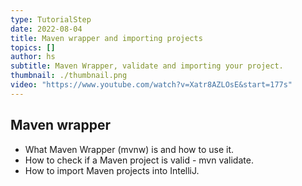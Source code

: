 ```yaml
---
type: TutorialStep
date: 2022-08-04
title: Maven wrapper and importing projects
topics: []
author: hs
subtitle: Maven Wrapper, validate and importing your project.
thumbnail: ./thumbnail.png
video: "https://www.youtube.com/watch?v=Xatr8AZLOsE&start=177s"
---
```


## Maven wrapper

- What Maven Wrapper (mvnw) is and how to use it.
- How to check if a Maven project is valid - mvn validate.
- How to import Maven projects into IntelliJ.
